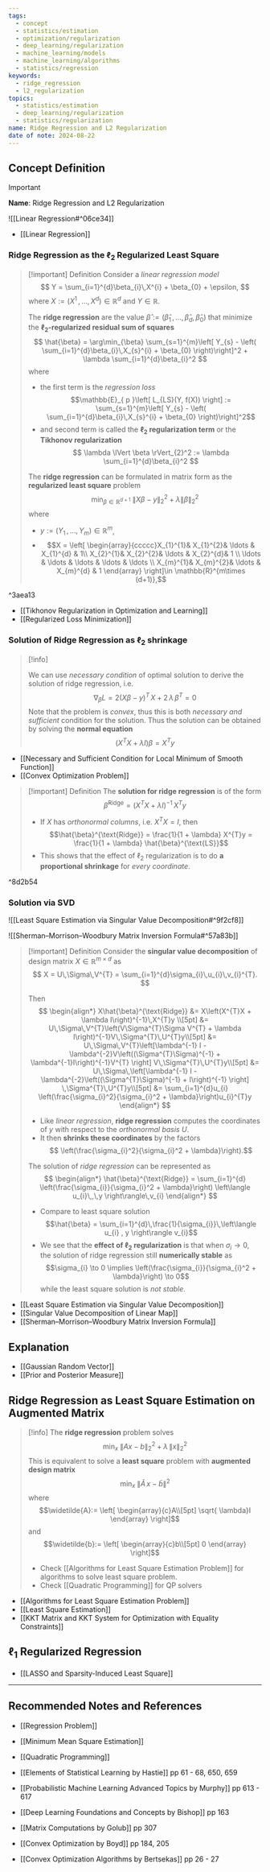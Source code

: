 ```yaml
---
tags:
  - concept
  - statistics/estimation
  - optimization/regularization
  - deep_learning/regularization
  - machine_learning/models
  - machine_learning/algorithms
  - statistics/regression
keywords:
  - ridge_regression
  - l2_regularization
topics:
  - statistics/estimation
  - deep_learning/regularization
  - statistics/regularization
name: Ridge Regression and L2 Regularization
date of note: 2024-08-22
---
```


## Concept Definition

>[!important]
>**Name**: Ridge Regression and L2 Regularization

![[Linear Regression#^06ce34]]

- [[Linear Regression]]

### Ridge Regression as the $\ell_{2}$ Regularized Least Square

>[!important] Definition
>Consider a *linear regression model*
>$$
>Y = \sum_{i=1}^{d}\beta_{i}\,X^{i} + \beta_{0} + \epsilon,
>$$
>where $X := (X^1 \,{,}\ldots{,}\,X^{d})\in \mathbb{R}^{d}$ and $Y\in \mathbb{R}$.
>
>The **ridge regression** are the value $\hat{\beta} := (\hat{\beta}_1 \,{,}\ldots{,}\,\hat{\beta}_d,\,\hat{\beta}_{0})$ that minimize the **$\ell_{2}$-regularized residual sum of squares**
>$$
>\hat{\beta} = \arg\min_{\beta} \sum_{s=1}^{m}\left[ Y_{s} - \left( \sum_{i=1}^{d}\beta_{i}\,X_{s}^{i} + \beta_{0} \right)\right]^2 + \lambda \sum_{i=1}^{d}\beta_{i}^2
>$$
>where 
>- the first term is the *regression loss* $$\mathbb{E}_{ p }\left[  L_{LS}(Y, f(X)) \right] := \sum_{s=1}^{m}\left[ Y_{s} - \left( \sum_{i=1}^{d}\beta_{i}\,X_{s}^{i} + \beta_{0} \right)\right]^2$$
>- and second term is called the **$\ell_{2}$ regularization term** or the **Tikhonov regularization**
>$$
>  \lambda \lVert \beta \rVert_{2}^2 :=   \lambda \sum_{i=1}^{d}\beta_{i}^2
>$$
>
>
>The **ridge regression** can be formulated in matrix form as the **regularized least square** problem
>$$
>\min_{\beta\in \mathbb{R}^{d+1}}\; \lVert X\beta - y \rVert_{2}^2 + \lambda \lVert \beta \rVert_{2}^2  
>$$
>where 
>- $y := (Y_{1} \,{,}\ldots{,}\,Y_{m})\in \mathbb{R}^{m}$,  
>- $$X = \left[ \begin{array}{ccccc}X_{1}^{1}& X_{1}^{2}& \ldots & X_{1}^{d} & 1\\ X_{2}^{1}& X_{2}^{2}& \ldots & X_{2}^{d}& 1 \\ \ldots & \ldots & \ldots & \ldots & \ldots \\ X_{m}^{1}& X_{m}^{2}& \ldots & X_{m}^{d} & 1  \end{array} \right]\in \mathbb{R}^{m\times (d+1)},$$

^3aea13

- [[Tikhonov Regularization in Optimization and Learning]]
- [[Regularized Loss Minimization]]

### Solution of Ridge Regression as $\ell_2$ shrinkage

>[!info]
>
>We can use *necessary condition* of optimal solution to derive the solution of ridge regression, i.e.
>$$
>\nabla_{\beta} L = 2\left(X\beta - y\right)^{T}\,X+ 2\,\lambda\,\beta^{T} = 0
>$$
>Note that the problem is *convex*, thus this is both *necessary and sufficient* condition for the solution. Thus the solution can be obtained by solving the **normal equation**
>$$
>\left(X^{T}X+ \lambda I\right)\beta = X^{T}y
>$$

- [[Necessary and Sufficient Condition for Local Minimum of Smooth Function]]
- [[Convex Optimization Problem]]

>[!important] Definition
>The **solution for ridge regression** is of the form
>$$
>\hat{\beta}^{\text{Ridge}} = \left(X^{T}X + \lambda I\right)^{-1}\,X^{T}y
>$$
>- If $X$ has *orthonormal columns*, i.e. $X^{T}X = I$, then $$\hat{\beta}^{\text{Ridge}} = \frac{1}{1 + \lambda} X^{T}y = \frac{1}{1 + \lambda} \hat{\beta}^{\text{LS}}$$
>- This shows that the effect of $\ell_{2}$ regularization is to do **a proportional shrinkage** for *every coordinate*.

^8d2b54


### Solution via SVD

![[Least Square Estimation via Singular Value Decomposition#^9f2cf8]]

![[Sherman–Morrison–Woodbury Matrix Inversion Formula#^57a83b]]

>[!important] Definition
>Consider the **singular value decomposition** of design matrix $X \in \mathbb{R}^{m\times d}$ as
>$$
>  X = U\,\Sigma\,V^{T} = \sum_{i=1}^{d}\sigma_{i}\,u_{i}\,v_{i}^{T}.
>$$
>
>Then 
>$$
>\begin{align*}
> X\hat{\beta}^{\text{Ridge}} &= X\left(X^{T}X + \lambda I\right)^{-1}\,X^{T}y \\[5pt]
> &= U\,\Sigma\,V^{T}\left(V\Sigma^{T}\Sigma V^{T} + \lambda I\right)^{-1}V\,\Sigma^{T}\,U^{T}y\\[5pt]
> &=  U\,\Sigma\,V^{T}\left[\lambda^{-1} I - \lambda^{-2}V\left((\Sigma^{T}\Sigma)^{-1}  + \lambda^{-1}I\right)^{-1}V^{T}   \right] V\,\Sigma^{T}\,U^{T}y\\[5pt]
> &= U\,\Sigma\,\left[\lambda^{-1} I - \lambda^{-2}\left((\Sigma^{T}\Sigma)^{-1}  + I\right)^{-1}   \right] \,\Sigma^{T}\,U^{T}y\\[5pt]
> &= \sum_{i=1}^{d}u_{i} \left(\frac{\sigma_{i}^2}{\sigma_{i}^2 + \lambda}\right)u_{i}^{T}y
>\end{align*}
>$$
>- Like *linear regression*, **ridge regression** computes the coordinates of $y$ with respect to the *orthonormal basis* $U$. 
>- It then **shrinks these coordinates** by the factors $$ \left(\frac{\sigma_{i}^2}{\sigma_{i}^2 + \lambda}\right).$$
>
>The solution of *ridge regression* can be represented as
>$$
>\begin{align*}
>\hat{\beta}^{\text{Ridge}} = \sum_{i=1}^{d} \left(\frac{\sigma_{i}}{\sigma_{i}^2 + \lambda}\right) \left\langle  u_{i}\,,\,y    \right\rangle\,v_{i}
>\end{align*}
>$$
>- Compare to least square solution $$\hat{\beta} = \sum_{i=1}^{d}\,\frac{1}{\sigma_{i}}\,\left\langle u_{i} , y \right\rangle v_{i}$$
>- We see that the **effect of $\ell_{2}$ regularization** is that when $\sigma_{i} \to 0$, the solution of ridge regression still **numerically stable** as $$\sigma_{i} \to 0 \implies \left(\frac{\sigma_{i}}{\sigma_{i}^2 + \lambda}\right) \to 0$$ while the least square solution is *not stable*.

- [[Least Square Estimation via Singular Value Decomposition]]
- [[Singular Value Decomposition of Linear Map]]
- [[Sherman–Morrison–Woodbury Matrix Inversion Formula]]

## Explanation


- [[Gaussian Random Vector]]
- [[Prior and Posterior Measure]]


## Ridge Regression as Least Square Estimation on Augmented Matrix

>[!info]
>The **ridge regression** problem solves
>$$
>\min_{x} \; \lVert Ax - b \rVert_{2}^2 + \lambda\,\lVert x \rVert_{2}^2  
>$$
>This is equivalent to solve a **least square** problem with **augmented design matrix**
>$$
>\min_{x}\; \lVert \widetilde{A}\,x -   \widetilde{b}\rVert^2 
>$$
>where $$\widetilde{A}:= \left[ \begin{array}{c}A\\[5pt] \sqrt{ \lambda}I \end{array} \right]$$ and $$\widetilde{b}:= \left[ \begin{array}{c}b\\[5pt] 0 \end{array} \right]$$
>- Check [[Algorithms for Least Square Estimation Problem]] for algorithms to solve least square problem.
>- Check [[Quadratic Programming]] for QP solvers

- [[Algorithms for Least Square Estimation Problem]]
- [[Least Square Estimation]]
- [[KKT Matrix and KKT System for Optimization with Equality Constraints]]

## $\ell_{1}$ Regularized Regression

- [[LASSO and Sparsity-Induced Least Square]]


-----------
##  Recommended Notes and References



- [[Regression Problem]]
- [[Minimum Mean Square Estimation]]
- [[Quadratic Programming]]

- [[Elements of Statistical Learning by Hastie]] pp 61 - 68, 650, 659
- [[Probabilistic Machine Learning Advanced Topics by Murphy]] pp 613 - 617
- [[Deep Learning Foundations and Concepts by Bishop]] pp 163
- [[Matrix Computations by Golub]] pp 307
- [[Convex Optimization by Boyd]] pp 184, 205
- [[Convex Optimization Algorithms by Bertsekas]] pp 26 - 27